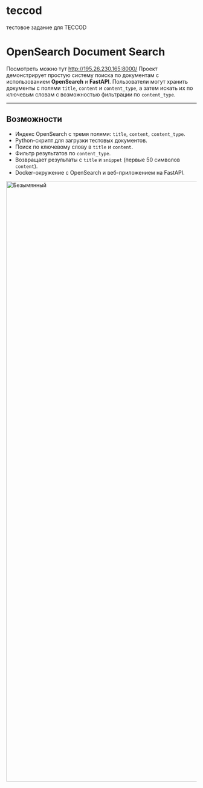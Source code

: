 # teccod
тестовое задание для TECCOD

# OpenSearch Document Search
Посмотреть можно тут http://195.26.230.165:8000/
Проект демонстрирует простую систему поиска по документам с использованием **OpenSearch** и **FastAPI**. Пользователи могут хранить документы с полями `title`, `content` и `content_type`, а затем искать их по ключевым словам с возможностью фильтрации по `content_type`.

---

## Возможности

- Индекс OpenSearch с тремя полями: `title`, `content`, `content_type`.
- Python-скрипт для загрузки тестовых документов.
- Поиск по ключевому слову в `title` и `content`.
- Фильтр результатов по `content_type`.
- Возвращает результаты с `title` и `snippet` (первые 50 символов `content`).
- Docker-окружение с OpenSearch и веб-приложением на FastAPI.



<img width="2456" height="1584" alt="Безымянный" src="https://github.com/user-attachments/assets/848f8f19-cc56-4b9d-9827-a13c80953b2a" />
